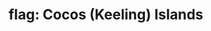 ---
layout: flags
title: "flag: Cocos (Keeling) Islands"
emoji: flag_cocos_keeling_islands
permalink: 🇨🇨.html
---